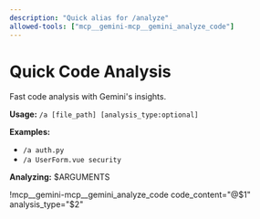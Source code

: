 ```yaml
---
description: "Quick alias for /analyze"
allowed-tools: ["mcp__gemini-mcp__gemini_analyze_code"]
---
```


# Quick Code Analysis

Fast code analysis with Gemini's insights.

**Usage:** `/a [file_path] [analysis_type:optional]`

**Examples:**
- `/a auth.py`
- `/a UserForm.vue security`

**Analyzing:** $ARGUMENTS

!mcp__gemini-mcp__gemini_analyze_code code_content="@$1" analysis_type="$2"